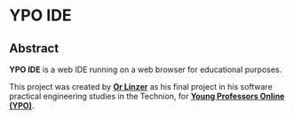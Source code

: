 # **YPO IDE**

## Abstract

**YPO IDE** is a web IDE running on a web browser for educational purposes.

This project was created by [**Or Linzer**](mailto://orlinzer@gmail.com) as his final project in his software practical engineering studies in the Technion, for [**Young Professors Online (YPO)**](https://www.ypo.co.il).
